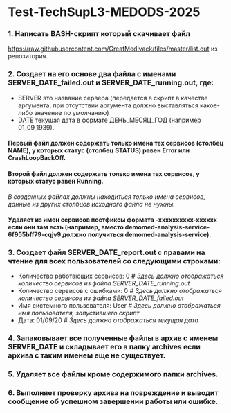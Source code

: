 # Test-TechSupL3-MEDODS-2025

### 1. Написать BASH-скрипт который скачивает файл  
https://raw.githubusercontent.com/GreatMedivack/files/master/list.out из репозитория.

### 2. Создает на его основе два файла с именами **SERVER_DATE_failed.out** и **SERVER_DATE_running.out**, где:  
  - SERVER это название сервера (передается в скрипт в качестве аргумента, при отсутствии аргумента должно выставляться какое-либо значение по умолчанию)  
  - DATE текущая дата в формате ДЕНЬ_МЕСЯЦ_ГОД (например 01_09_1939).

#### Первый файл должен содержать только имена тех сервисов (столбец NAME), у которых статус (столбец STATUS) равен Error или CrashLoopBackOff.
#### Второй файл должен содержать только имена тех сервисов, у которых статус равен Running.

*В созданных файлах должны находиться только имена сервисов, данные из других столбцов исходного файла не нужны.*

#### Удаляет из имен сервисов постфиксы формата -xxxxxxxxxx-xxxxxx если они там есть (например, вместо demomed-analysis-service-6f955bff79-cqjv9 должно получиться demomed-analysis-service).

### 3. Создает файл **SERVER_DATE_report.out** с правами на чтение для всех пользователей со следующими строками:  
- Количество работающих сервисов: 0 *# Здесь должно отображаться количество сервисов из файла SERVER_DATE_running.out*  
- Количество сервисов с ошибками: 0 *# Здесь должно отображаться количество сервисов из файла SERVER_DATE_failed.out*  
- Имя системного пользователя: User *# Здесь должно отображаться имя пользователя, запустившего скрипт*  
- Дата: 01/09/20 *# Здесь должна отображаться текущая дата*  

### 4. Запаковывает все полученные файлы в архив c именем SERVER_DATE и складывает его в папку archives если архива с таким именем еще не существует.

### 5. Удаляет все файлы кроме содержимого папки archives.

### 6. Выполняет проверку архива на повреждение и выводит сообщение об успешном завершении работы или ошибке.
